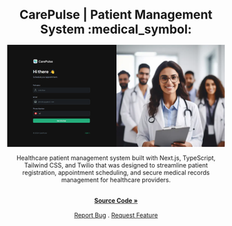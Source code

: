 <a id="readme-top"></a>

<h1 align="center">CarePulse | Patient Management System 	:medical_symbol:</h1> 

<div align="center">

<img src="/public/assets/images/carepulse_home.png" alt="Picture of CarePulse homepage">

<p align="center">Healthcare patient management system built with Next.js, TypeScript, Tailwind CSS, and Twilio that was designed to streamline patient registration, appointment scheduling, and secure medical records management for healthcare providers. 
<br/>
<br/>

<a href="https://github.com/AmberForrester/carepulse"><strong>Source Code »</strong></a>
<br />
<br />
<a href="">Report Bug</a>
.
<a href="">Request Feature</a>
</p>
</div>